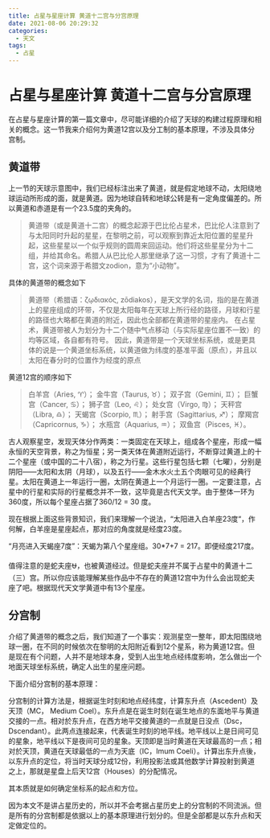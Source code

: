 ```yaml
---
title: 占星与星座计算 黄道十二宫与分宫原理
date: 2021-08-06 20:29:32
categories:
  - 天文
tags:
  - 占星
---
```


# 占星与星座计算 黄道十二宫与分宫原理

在占星与星座计算的第一篇文章中，尽可能详细的介绍了天球的构建过程原理和相关的概念。这一节我来介绍何为黄道12宫以及分工制的基本原理，不涉及具体分宫制。

## 黄道带

上一节的天球示意图中，我们已经标注出来了黄道，就是假定地球不动，太阳绕地球运动所形成的面，就是黄道。因为地球自转和地球公转是有一定角度偏差的。所以黄道和赤道是有一个23.5度的夹角的。

> 黄道带（或是黄道十二宫）的概念起源于巴比伦占星术，巴比伦人注意到了与太阳同时升起的星星，在黎明之前，可以观察到靠近太阳位置的星星升起，这些星星以一个似乎规则的圆周来回运动。他们将这些星星分为十二组，并给其命名。希腊人从巴比伦人那里继承了这一习惯，才有了黄道十二宫，这个词来源于希腊文zodion，意为“小动物”。

具体的黄道带的概念如下

> 黄道带（希腊语：ζῳδιακός, zōdiakos），是天文学的名词，指的是在黄道上的星座组成的环带，不仅是太阳每年在天球上所行经的路径，月球和行星的路径也大略都在黄道的附近，因此也全部都在黄道带的星座内。 在占星术，黄道带被人为划分为十二个随中气点移动（与实际星座位置不一致）的均等区域，各自都有符号。 因此，黄道带是一个天球坐标系统，或是更具体的说是一个黄道坐标系统，以黄道做为纬度的基准平面（原点），并且以太阳在春分时的位置作为经度的原点

黄道12宫的顺序如下

> 白羊宫（Aries, ♈︎）；
> 金牛宫（Taurus, ♉︎）；
> 双子宫（Gemini, ♊︎）；
> 巨蟹宫（Cancer, ♋︎）；
> 狮子宫（Leo, ♌︎）；
> 处女宫（Virgo, ♍︎）；
> 天秤宫（Libra, ♎︎）；
> 天蝎宫（Scorpio, ♏︎）；
> 射手宫（Sagittarius, ♐︎）；
> 摩羯宫（Capricornus, ♑︎）；
> 水瓶宫（Aquarius, ♒︎）；
> 双鱼宫（Pisces, ♓︎）。

古人观察星空，发现天体分作两类：一类固定在天球上，组成各个星座，形成一幅永恒的天空背景，称之为恒星；另一类天体在黄道附近运行，不断穿过黄道上的十二个星座（或中国的二十八宿），称之为行星。这些行星包括七颗（七曜），分别是阴阳——太阳和太阴（月球），以及五行——金木水火土五个肉眼可见的经典行星。太阳在黄道上一年运行一圈，太阴在黄道上一个月运行一圈。一定要注意，占星中的行星和实际的行星概念并不一致，这毕竟是古代天文学。由于整体一环为360度，所以每个星座占据了360/12 = 30 度。

现在根据上面这些背景知识，我们来理解一个说法，“太阳进入白羊座23度“，作何解，白羊座是星座起点，那对应的角度就是经度23度。

“月亮进入天蝎座7度”：天蝎为第八个星座组。30*7+7 = 217。即便经度217度。

值得注意的是蛇夫座⛎，也被黄道经过。但是蛇夫座并不属于占星中的黄道十二（三）宫。所以你应该能理解某些作品中不存在的黄道12宫中为什么会出现蛇夫座了吧。根据现代天文学黄道中有13个星座。

## 分宫制

介绍了黄道带的概念之后，我们知道了一个事实：观测星空一整年，即太阳围绕地球一圈，在不同的时候依次在黎明的太阳附近看到12个星系，称为黄道12宫。但是现在有个问题，人并不是地球本身，受到人出生地点经纬度影响，怎么做出一个地面天球坐标系统，确定人出生的星座问题。

下面介绍分宫制的基本原理：

分宫制的计算方法是，根据诞生时刻和地点经纬度，计算东升点（Ascedent）及天顶（MC， Medium Coel）。东升点是在诞生时刻在诞生地点的东面地平与黄道交接的一点。相对於东升点，在西方地平交接黄道的一点就是日没点（Dsc， Dscendant）。此两点连接起来，代表诞生时刻的地平线。地平线以上是日间可见的星象，地平线以下是夜间可见的星象。天顶即是当时黄道在天球最高的一点；相对於天顶，黄道在天球最低的一点为天底（IC，Imum Coeli）。计算出东升点後，以东升点的定位，将当时天球分成12份，利用投影法或其他数学计算投射到黄道之上，那就是星盘上后天12宫（Houses）的分配情况。

其本质就是如何确定坐标系的起点和方位。

因为本文不是讲占星历史的，所以并不会考据占星历史上的分宫制的不同流派。但是所有的分宫制都是依据以上的基本原理进行划分的。但是全部都是以东升点和天定做定位的。